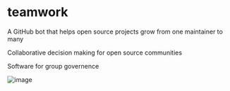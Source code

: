 # teamwork

A GitHub bot that helps open source projects grow from one maintainer to many

Collaborative decision making for open source communities

Software for group governence

![image](https://user-images.githubusercontent.com/16357/39655219-53b1fab4-4fad-11e8-9e17-65ab727913c4.png)
